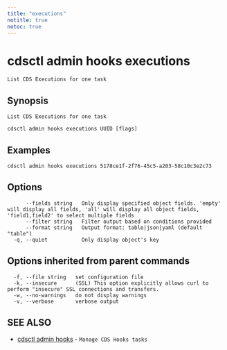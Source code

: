 ```yaml
---
title: "executions"
notitle: true
notoc: true
---
```

# cdsctl admin hooks executions

`List CDS Executions for one task`

## Synopsis

`List CDS Executions for one task`

```
cdsctl admin hooks executions UUID [flags]
```

## Examples

```
cdsctl admin hooks executions 5178ce1f-2f76-45c5-a203-58c10c3e2c73
```

## Options

```
      --fields string   Only display specified object fields. 'empty' will display all fields, 'all' will display all object fields, 'field1,field2' to select multiple fields
      --filter string   Filter output based on conditions provided
      --format string   Output format: table|json|yaml (default "table")
  -q, --quiet           Only display object's key
```

## Options inherited from parent commands

```
  -f, --file string   set configuration file
  -k, --insecure      (SSL) This option explicitly allows curl to perform "insecure" SSL connections and transfers.
  -w, --no-warnings   do not display warnings
  -v, --verbose       verbose output
```

## SEE ALSO

* [cdsctl admin hooks](/docs/components/cdsctl/admin/hooks/)	 - `Manage CDS Hooks tasks`


